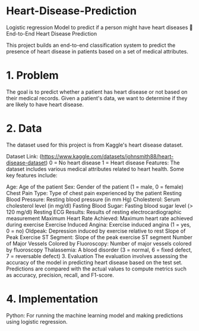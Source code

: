 # Heart-Disease-Prediction
Logistic regression Model to predict if a person might have heart diseases
🏥 End-to-End Heart Disease Prediction

This project builds an end-to-end classification system to predict the presence of heart disease in patients based on a set of medical attributes.

# 1. Problem
The goal is to predict whether a patient has heart disease or not based on their medical records. Given a patient's data, we want to determine if they are likely to have heart disease.

# 2. Data
The dataset used for this project is from Kaggle's heart disease dataset.

 Dataset Link: (https://www.kaggle.com/datasets/johnsmith88/heart-disease-dataset)
0 = No heart disease
1 = Heart disease
Features:
The dataset includes various medical attributes related to heart health. Some key features include:

Age: Age of the patient
Sex: Gender of the patient (1 = male, 0 = female)
Chest Pain Type: Type of chest pain experienced by the patient
Resting Blood Pressure: Resting blood pressure (in mm Hg)
Cholesterol: Serum cholesterol level (in mg/dl)
Fasting Blood Sugar: Fasting blood sugar level (> 120 mg/dl)
Resting ECG Results: Results of resting electrocardiographic measurement
Maximum Heart Rate Achieved: Maximum heart rate achieved during exercise
Exercise Induced Angina: Exercise induced angina (1 = yes, 0 = no)
Oldpeak: Depression induced by exercise relative to rest
Slope of Peak Exercise ST Segment: Slope of the peak exercise ST segment
Number of Major Vessels Colored by Fluoroscopy: Number of major vessels colored by fluoroscopy
Thalassemia: A blood disorder (3 = normal, 6 = fixed defect, 7 = reversable defect)
3. Evaluation
The evaluation involves assessing the accuracy of the model in predicting heart disease based on the test set. Predictions are compared with the actual values to compute metrics such as accuracy, precision, recall, and F1-score.

# 4. Implementation
Python: For running the machine learning model and making predictions using logistic regression.
